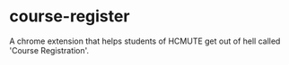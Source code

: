 # course-register
A chrome extension that helps students of HCMUTE get out of hell called 'Course Registration'.
